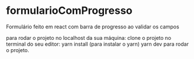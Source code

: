 # formularioComProgresso
Formulário feito em react com barra de progresso ao validar os campos 

para rodar o projeto no localhost da sua máquina:
clone o projeto
no terminal do seu editor:
yarn install (para instalar o yarn)
yarn dev para rodar o projeto.
